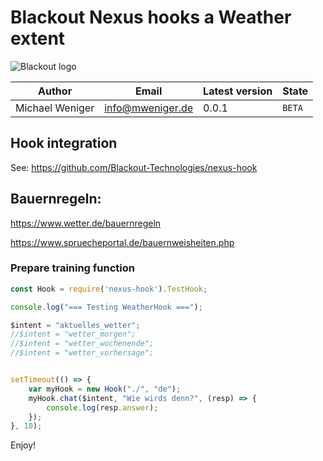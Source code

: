 # Blackout Nexus hooks a Weather extent

![Blackout logo](https://blackout.ai/img/logo/logo.png)

|Author|Email|Latest version|State|
|---|---|---|---|
|Michael Weniger|info@mweniger.de|0.0.1|`BETA`

## Hook integration
See: https://github.com/Blackout-Technologies/nexus-hook

## Bauernregeln:
https://www.wetter.de/bauernregeln

https://www.spruecheportal.de/bauernweisheiten.php

### Prepare training function
```JavaScript
const Hook = require('nexus-hook').TestHook;

console.log("=== Testing WeatherHook ===");

$intent = "aktuelles_wetter";
//$intent = "wetter_morgen";
//$intent = "wetter_wochenende";
//$intent = "wetter_vorhersage";


setTimeout(() => {
    var myHook = new Hook("./", "de");
    myHook.chat($intent, "Wie wirds denn?", (resp) => {
        console.log(resp.answer);
    });
}, 10);
```

Enjoy!